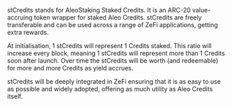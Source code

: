 stCredits stands for AleoStaking Staked Credits. It is an ARC-20 value-accruing token wrapper for staked Aleo Credits. stCredits are freely transferable and can be used across a range of ZeFi applications, getting extra rewards.

At initialisation, 1 stCredits will represent 1 Credits staked. This ratio will increase every block, meaning 1 stCredits will represent more than 1 Credits soon after launch. Over time the stCredits will be worth (and redeemable) for more and more Credits as yield accrues.

stCredits will be deeply integrated in ZeFi ensuring that it is as easy to use as possible and widely adopted, offering as much utility as Aleo Credits itself.
